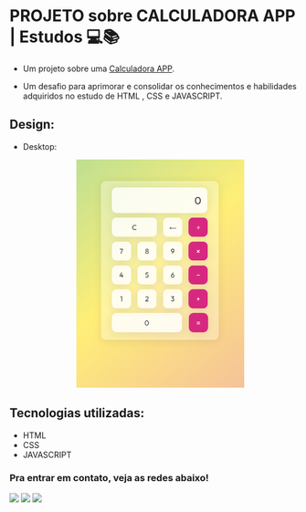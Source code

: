# PROJETO sobre CALCULADORA APP | Estudos 💻📚

* Um projeto sobre uma <a href="https://matias-ezequiel-correa.github.io/projeto-calculadora-app/" target="_blank">Calculadora APP</a>.

* Um desafio para aprimorar e consolidar os conhecimentos e habilidades adquiridos no estudo de HTML , CSS e JAVASCRIPT. 

## Design:
* Desktop:
[<p align="center"><img height="400em" src="./src/design/projeto-calculadora-app.png" alt=" Projeto Calculadora APP - Design">](https://matias-ezequiel-correa.github.io/projeto-calculadora-app/)<p>

## Tecnologias utilizadas:

 * HTML
 * CSS
 * JAVASCRIPT

 ### Pra entrar em contato, veja as redes abaixo!
 
<div> 
  <a href="https://instagram.com/maticorrea10" target="_blank"><img src="https://img.shields.io/badge/-Instagram-%23E4405F?style=for-the-badge&logo=instagram&logoColor=white" target="_blank"></a>
  <a href = "https://matiasecorrea19@gmail.com"><img src="https://img.shields.io/badge/-Gmail-%23333?style=for-the-badge&logo=gmail&logoColor=white" target="_blank"></a>
  <a href="https://www.linkedin.com/in/matías-ezequiel-correa" target="_blank"><img src="https://img.shields.io/badge/-LinkedIn-%230077B5?style=for-the-badge&logo=linkedin&logoColor=white" target="_blank"></a> 
</div>
